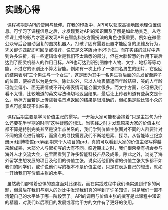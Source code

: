# 实践心得

&ensp;课程初期是API的使用与延伸。在我的印象中，API可以获取高德地图地理位置信息。可学习了课程信息之后，才发现我对API的知识面及了解是如此地贫乏。从老师课上播的影片才逐渐发现API在智能科技方面扮演的角色也很重要。例如在微信公众号后台自动回复的图灵机器人，打破了固有需要设置才能回复的思维及行为，凭关键词匹配即可回复或推荐，说它是文字版siri也不为过。而在实践的过程中遇到许多波折，有一些逻辑命令是我们不太熟悉的部分，但在大脑智慧的作用下最后达到了图灵机器人的作用目标。API也可达到识别图像中人物、文字、地标等等功能，不过它的识别还不算太智能。例如有一次上传了一张四名男生的图片，它返回的结果表明“三个男生与一个女生”，这是因为其中一名男生将后面的头发留至脖子的位置，便被误以为是女性。除此以外，它以人物表情返回年龄结果，笑的人年龄可能会偏小、面无表情或不开心等表情可能会偏大很多。而文字方面，它可把我们看不太懂、比较地道的英文写法确切地返回结果，最后让上传者知道有些英文是什么。地标方面若是上传些著名景点返回的结果是很准确的，但如果是些比较小众的景点可能呈现不出结果。
  
&ensp;课程后期主要是学习价值主张的撰写。一开始大家可能都会抱着“只是主旨句为什么还要花半学期的时间”这种疑惑的想法。当实践之时才发现原来大家的价值主张都不算是特别完美甚至是没半点关系的，我们学到价值主张面对不同的人群要针对不同的痛点进行编写，而痛点的寻找需要我们不断地思索、探寻。从智能毕业纪念册prd到博物馆prd再到期末个人项目的prd，真的可以看到大家的价值主张写得越来越成熟，大部分人与起初写的大有不同。临近期末之时，我们很荣幸有机会参与海外人才交流大会，在里面看到了许多智能科技产品及成果。除此之外，浏览了海外留学生想发展的项目及他们的价值主张，说实话他们所谓的价值主张大多都不如我们的同学们，或许说他们写的根本不是价值主张，只是在表达自己的想法，就如一开始我们写价值主张的水平。
  
&ensp;虽然我们都带着恐惧的态度面对此课程，而在实践过程中我们确实遇到许多的问题，但最后在我们与别人的对比中发现我们真的学到了许多知识，只是我们一直不清楚自己的水平处于哪一阶段罢了。API的调用与价值主张的撰写是此课程中知识的精髓，对我们以后项目的发展或写给甲方的文件有了更好的使用。
  

